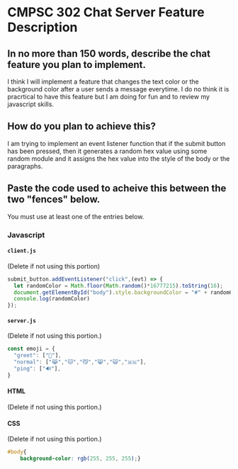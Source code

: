 # CMPSC 302 Chat Server Feature Description

## In no more than 150 words, describe the chat feature you plan to implement.

I think I will implement a feature that changes the text color or the background color after a user sends a message everytime. I do no think it is pracrtical to have this feature but I am doing for fun and to review my javascript skills.

## How do you plan to achieve this?

I am trying to implement an event listener function that if the submit button has been pressed, then it generates a random hex value using some random module and it assigns the hex value into the style of the body or the paragraphs.
## Paste the code used to acheive this between the two "fences" below.

You must use at least one of the entries below.

### Javascript

#### `client.js`

(Delete if not using this portion)

```javascript
submit_button.addEventListener("click",(evt) => {
  let randomColor = Math.floor(Math.random()*16777215).toString(16);
  document.getElementById("body").style.backgroundColor = "#" + randomColor.toString();
  console.log(randomColor)
});

```

#### `server.js`

(Delete if not using this portion.)

```javascript
const emoji = {
  "greet": ["👋"],
  "normal": ["😹","🐱","😼","😸","🙀","🇲🇳"],
  "ping": ["🔊"],
}

```

#### HTML

(Delete if not using this portion.)


#### CSS

(Delete if not using this portion.)

```css
#body{
    background-color: rgb(255, 255, 255);}
```
